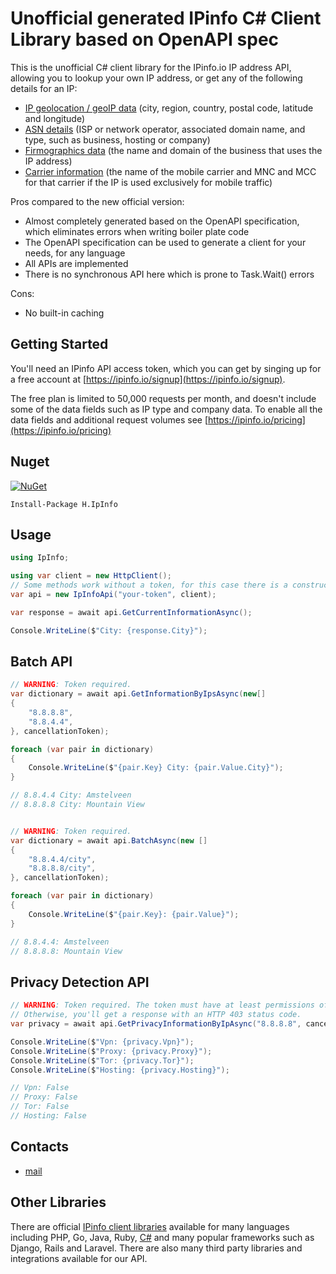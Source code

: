 # Unofficial generated IPinfo C# Client Library based on OpenAPI spec

This is the unofficial C# client library for the IPinfo.io IP address API, allowing you to lookup your own IP address, or get any of the following details for an IP:

 - [IP geolocation / geoIP data](https://ipinfo.io/ip-geolocation-api) (city, region, country, postal code, latitude and longitude)
 - [ASN details](https://ipinfo.io/asn-api) (ISP or network operator, associated domain name, and type, such as business, hosting or company)
 - [Firmographics data](https://ipinfo.io/ip-company-api) (the name and domain of the business that uses the IP address)
 - [Carrier information](https://ipinfo.io/ip-carrier-api) (the name of the mobile carrier and MNC and MCC for that carrier if the IP is used exclusively for mobile traffic)

Pros compared to the new official version:
- Almost completely generated based on the OpenAPI specification, which eliminates errors when writing boiler plate code
- The OpenAPI specification can be used to generate a client for your needs, for any language
- All APIs are implemented
- There is no synchronous API here which is prone to Task.Wait() errors

Cons:
- No built-in caching

## Getting Started

You'll need an IPinfo API access token, which you can get by singing up for a free account at [https://ipinfo.io/signup](https://ipinfo.io/signup).

The free plan is limited to 50,000 requests per month, and doesn't include some of the data fields such as IP type and company data. To enable all the data fields and additional request volumes see [https://ipinfo.io/pricing](https://ipinfo.io/pricing)

## Nuget

[![NuGet](https://img.shields.io/nuget/dt/H.IpInfo.svg?style=flat-square&label=H.IpInfo)](https://www.nuget.org/packages/H.IpInfo/)

```
Install-Package H.IpInfo
```

## Usage

```cs
using IpInfo;

using var client = new HttpClient();
// Some methods work without a token, for this case there is a constructor without a token.
var api = new IpInfoApi("your-token", client);

var response = await api.GetCurrentInformationAsync();

Console.WriteLine($"City: {response.City}");
```

## Batch API

```cs
// WARNING: Token required.
var dictionary = await api.GetInformationByIpsAsync(new[]
{
    "8.8.8.8",
    "8.8.4.4",
}, cancellationToken);

foreach (var pair in dictionary)
{
    Console.WriteLine($"{pair.Key} City: {pair.Value.City}");
}

// 8.8.4.4 City: Amstelveen
// 8.8.8.8 City: Mountain View


// WARNING: Token required.
var dictionary = await api.BatchAsync(new []
{
    "8.8.4.4/city",
    "8.8.8.8/city",
}, cancellationToken);

foreach (var pair in dictionary)
{
    Console.WriteLine($"{pair.Key}: {pair.Value}");
}

// 8.8.4.4: Amstelveen
// 8.8.8.8: Mountain View
```

## Privacy Detection API

```cs
// WARNING: Token required. The token must have at least permissions of the Business Plan.
// Otherwise, you'll get a response with an HTTP 403 status code. 
var privacy = await api.GetPrivacyInformationByIpAsync("8.8.8.8", cancellationToken);

Console.WriteLine($"Vpn: {privacy.Vpn}");
Console.WriteLine($"Proxy: {privacy.Proxy}");
Console.WriteLine($"Tor: {privacy.Tor}");
Console.WriteLine($"Hosting: {privacy.Hosting}");

// Vpn: False
// Proxy: False
// Tor: False
// Hosting: False
```

## Contacts
* [mail](mailto:havendv@gmail.com)

## Other Libraries

There are official [IPinfo client libraries](https://ipinfo.io/developers/libraries) available for many languages including 
PHP, Go, Java, Ruby, [C#](https://github.com/ipinfo/csharp/) and many popular frameworks such as Django, Rails and Laravel. 
There are also many third party libraries and integrations available for our API.